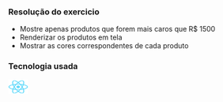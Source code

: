 ### Resolução do exercicio

- Mostre apenas produtos que forem mais caros que R$ 1500
- Renderizar os produtos em tela
- Mostrar as cores correspondentes de cada produto

### Tecnologia usada

<img align="center" alt="React" height="30" width="40" src="https://raw.githubusercontent.com/devicons/devicon/master/icons/react/react-original.svg">

